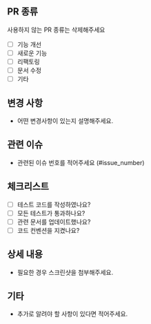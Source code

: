 ## PR 종류
사용하지 않는 PR 종류는 삭제해주세요  
- [ ] 기능 개선
- [ ] 새로운 기능
- [ ] 리팩토링
- [ ] 문서 수정
- [ ] 기타

## 변경 사항

- 어떤 변경사항이 있는지 설명해주세요.

## 관련 이슈

- 관련된 이슈 번호를 적어주세요 (#issue_number)

## 체크리스트

- [ ] 테스트 코드를 작성하였나요?
- [ ] 모든 테스트가 통과하나요?
- [ ] 관련 문서를 업데이트했나요?
- [ ] 코드 컨벤션을 지켰나요?

## 상세 내용

- 필요한 경우 스크린샷을 첨부해주세요.

## 기타

- 추가로 알려야 할 사항이 있다면 적어주세요.

